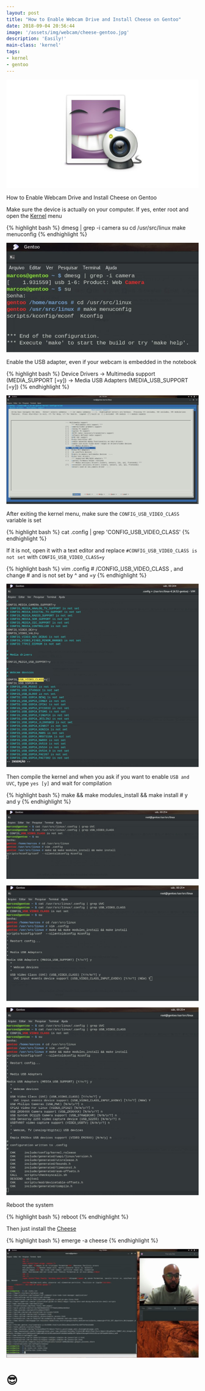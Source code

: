 ```yaml
---
layout: post
title: "How to Enable Webcam Drive and Install Cheese on Gentoo"
date: 2018-09-04 20:56:44
image: '/assets/img/webcam/cheese-gentoo.jpg'
description: 'Easily!'
main-class: 'kernel'
tags:
- kernel
- gentoo
---
```


![How to Enable Webcam Drive and Install Cheese on Gentoo](/assets/img/webcam/cheese-gentoo.jpg "How to Enable Webcam Drive and Install Cheese on Gentoo")

How to Enable Webcam Drive and Install Cheese on Gentoo

Make sure the device is actually on your computer. If yes, enter root and open the [Kernel](https://wiki.gentoo.org/wiki/Kernel/Configuration) menu

{% highlight bash %}
dmesg | grep -i camera
su
cd /usr/src/linux
make menuconfig
{% endhighlight %}

![How to Enable Webcam Drive and Install Cheese on Gentoo](/assets/img/webcam/1-min.jpg "How to Enable Webcam Drive and Install Cheese on Gentoo")

Enable the USB adapter, even if your webcam is embedded in the notebook

{% highlight bash %}
Device Drivers
    -> Multimedia support (MEDIA_SUPPORT [=y])
        -> Media USB Adapters (MEDIA_USB_SUPPORT [=y])
{% endhighlight %}

![How to Enable Webcam Drive and Install Cheese on Gentoo](/assets/img/webcam/2-min.jpg "How to Enable Webcam Drive and Install Cheese on Gentoo")

After exiting the kernel menu, make sure the `CONFIG_USB_VIDEO_CLASS` variable is set

{% highlight bash %}
cat .config | grep 'CONFIG_USB_VIDEO_CLASS'
{% endhighlight %}

If it is not, open it with a text editor and replace `#CONFIG_USB_VIDEO_CLASS is not set` with `CONFIG_USB_VIDEO_CLASS=y`

{% highlight bash %}
vim .config # /CONFIG_USB_VIDEO_CLASS , and change # and is not set by ^ and =y
{% endhighlight %}

![How to Enable Webcam Drive and Install Cheese on Gentoo](/assets/img/webcam/3-min.jpg "How to Enable Webcam Drive and Install Cheese on Gentoo")

Then compile the kernel and when you ask if you want to enable `USB and UVC`, type `yes [y]` and wait for compilation

{% highlight bash %}
make && make modules_install && make install # y and y
{% endhighlight %}

![How to Enable Webcam Drive and Install Cheese on Gentoo](/assets/img/webcam/4-min.jpg "How to Enable Webcam Drive and Install Cheese on Gentoo")

![How to Enable Webcam Drive and Install Cheese on Gentoo](/assets/img/webcam/5-min.jpg "How to Enable Webcam Drive and Install Cheese on Gentoo")

![How to Enable Webcam Drive and Install Cheese on Gentoo](/assets/img/webcam/6-min.jpg "How to Enable Webcam Drive and Install Cheese on Gentoo")

Reboot the system

{% highlight bash %}
reboot
{% endhighlight %}

Then just install the [Cheese](https://alternativeto.net/software/cheese/)

{% highlight bash %}
emerge -a cheese
{% endhighlight %}

![How to Enable Webcam Drive and Install Cheese on Gentoo](/assets/img/webcam/7-min.jpg "How to Enable Webcam Drive and Install Cheese on Gentoo")

# 😎
